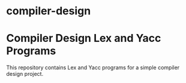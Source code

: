 # compiler-design
# Compiler Design Lex and Yacc Programs

This repository contains Lex and Yacc programs for a simple compiler design project.

